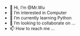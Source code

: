 - 👋 Hi, I’m @Mr.Wu
- 👀 I’m interested in Computer
- 🌱 I’m currently learning Python
- 💞️ I’m looking to collaborate on ...
- 📫 How to reach me ...

<!---
1314176/1314176 is a ✨ special ✨ repository because its `README.md` (this file) appears on your GitHub profile.
You can click the Preview link to take a look at your changes.
--->
